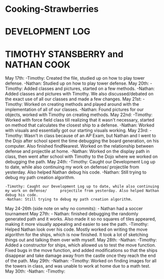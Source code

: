 # Cooking-Strawberries
# DEVELOPMENT LOG
# TIMOTHY STANSBERRY and NATHAN COOK

May 17th:
	-Timothy: Created the file, studied up on how to play tower defense.
	-Nathan: Studied up on how to play tower defense.
May 20th:
	-Timothy: Added classes and pictures, started on a few methods.
	-Nathan: Added classes and pictures with Timothy. We also discussed/debated on the exact use of 	all our classes and made a few changes.
May 21st:
	-Timothy: Worked on creating methods and played around with the implementation of all of our classes.
	-Nathan: Found pictures for our objects, worked with Timothy on creating methods.
May 22nd:
	-Timothy: Worked with force field class till realizing that it wasn't necessary, started on 	method that calculates the closest ship to a defense.
	-Nathan: Worked with visuals and essentially got our starting visuals working.
May 23rd:
	-Timothy: Wasn't in class because of an AP Exam, but Nathan and I went to the Dojo 	after school 	spent the time debugging the board generation, on his computer. Also 	finished findNearest. 	Worked on the relationship between defense and projectile at home.
	-Nathan: Worked on the display path in class, then went after school with Timothy to the Dojo 	where we worked on debugging the path. 
May 24th:
	-Timothy: Caught our Development Log up to date, while also continuing my work on defense/		projectile from yesterday. Also helped Nathan debug his code. 
	-Nathan: Still trying to debug my path creation algorithm. 

	-Timothy: Caught our Development Log up to date, while also continuing my work on defense/		projectile from yesterday. Also helped Nathan debug his code.
	-Nathan: Still trying to debug my path creation algorithm. 
May 24-26th (side note on why no commits):
	- Nathan had a soccer tournament
May 27th:
	- Nathan: finished debugging the randomly generated path and it works.  Also made it so no squares of tiles appeared, making it more visually appealing and easier to see the path.
	-Timothy: Helped Nathan look over his code. Mostly worked on writing the move algorithm for the ships, which is now finished. It took a lot of sketching things out and talking them over with myself. 
May 28th: 
	-Nathan:
	-Timothy: Added a constructor for ships, which allowed us to test the move function. Fixed bugs in the move function, and added modifications so that the ships disappear and take damage away from the castle once they reach the end of the path.
May 29th:
	-Nathan:
	-Timothy: Worked on finding images for all the towers in class, and was unable to work at home due to a math test.
May 30th:
	-Nathan:
	-Timothy:
